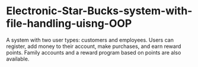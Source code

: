 # Electronic-Star-Bucks-system-with-file-handling-uisng-OOP
A system with two user types: customers and employees. Users can register, add money to their account, make purchases, and earn reward points. Family accounts and a reward program based on points are also available.
